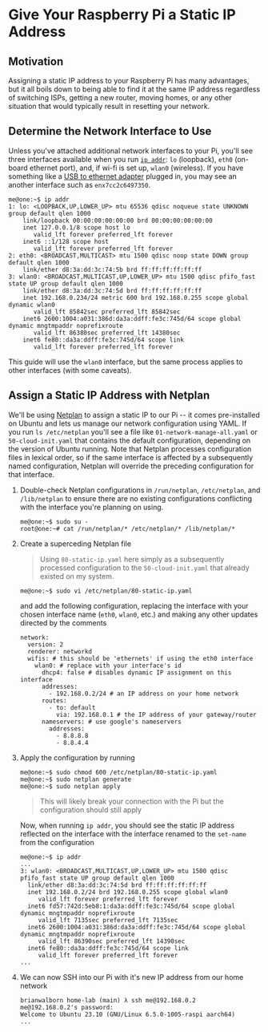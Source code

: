 # Give Your Raspberry Pi a Static IP Address

## Motivation

Assigning a static IP address to your Raspberry Pi has many advantages, but it all boils down to being able to find it at the same IP address regardless of switching ISPs, getting a new router, moving homes, or any other situation that would typically result in resetting your network.

## Determine the Network Interface to Use

Unless you've attached additional network interfaces to your Pi, you'll see three interfaces available when you run [`ip addr`](https://manpages.ubuntu.com/manpages/mantic/en/man8/ip.8.html): `lo` (loopback), `eth0` (on-board ethernet port), and, if wi-fi is set up, `wlan0` (wireless). If you have something like a [USB to ethernet adapter](https://www.amazon.com/USB-Ethernet-Adapter-Gigabit-Switch/dp/B09GRL3VCN) plugged in, you may see an another interface such as `enx7cc2c6497350`.
```
me@one:~$ ip addr
1: lo: <LOOPBACK,UP,LOWER_UP> mtu 65536 qdisc noqueue state UNKNOWN group default qlen 1000
    link/loopback 00:00:00:00:00:00 brd 00:00:00:00:00:00
    inet 127.0.0.1/8 scope host lo
       valid_lft forever preferred_lft forever
    inet6 ::1/128 scope host
       valid_lft forever preferred_lft forever
2: eth0: <BROADCAST,MULTICAST> mtu 1500 qdisc noop state DOWN group default qlen 1000
    link/ether d8:3a:dd:3c:74:5b brd ff:ff:ff:ff:ff:ff
3: wlan0: <BROADCAST,MULTICAST,UP,LOWER_UP> mtu 1500 qdisc pfifo_fast state UP group default qlen 1000
    link/ether d8:3a:dd:3c:74:5d brd ff:ff:ff:ff:ff:ff
    inet 192.168.0.234/24 metric 600 brd 192.168.0.255 scope global dynamic wlan0
       valid_lft 85842sec preferred_lft 85842sec
    inet6 2600:1004:a031:386d:da3a:ddff:fe3c:745d/64 scope global dynamic mngtmpaddr noprefixroute
       valid_lft 86380sec preferred_lft 14380sec
    inet6 fe80::da3a:ddff:fe3c:745d/64 scope link
       valid_lft forever preferred_lft forever
```
This guide will use the `wlan0` interface, but the same process applies to other interfaces (with some caveats).

## Assign a Static IP Address with Netplan

We'll be using [Netplan](https://netplan.io/) to assign a static IP to our Pi -- it comes pre-installed on Ubuntu and lets us manage our network configuration using YAML. If you run `ls /etc/netplan` you'll see a file like `01-network-manage-all.yaml` or `50-cloud-init.yaml` that contains the default configuration, depending on the version of Ubuntu running. Note that Netplan processes configuration files in lexical order, so if the same interface is affected by a subsequently named configuration, Netplan will override the preceding configuration for that interface.

1. Double-check Netplan configurations in `/run/netplan`, `/etc/netplan`, and `/lib/netplan` to ensure there are no existing configurations conflicting with the interface you're planning on using.
    ```
    me@one:~$ sudo su -
    root@one:~# cat /run/netplan/* /etc/netplan/* /lib/netplan/*
    ```
2. Create a superceding Netplan file
    > Using `80-static-ip.yaml` here simply as a subsequently processed configuration to the `50-cloud-init.yaml` that already existed on my system.
    ```
    me@one:~$ sudo vi /etc/netplan/80-static-ip.yaml
    ```
    and add the following configuration, replacing the interface with your chosen interface name (`eth0`, `wlan0`, etc.) and making any other updates directed by the comments
    ```
    network:
      version: 2
      renderer: networkd
      wifis: # this should be 'ethernets' if using the eth0 interface
        wlan0: # replace with your interface's id
          dhcp4: false # disables dynamic IP assignment on this interface
          addresses:
            - 192.168.0.2/24 # an IP address on your home network
          routes:
            - to: default
              via: 192.168.0.1 # the IP address of your gateway/router
          nameservers: # use google's nameservers
            addresses:
              - 8.8.8.8
              - 8.8.4.4
    ```
3. Apply the configuration by running
    ```
    me@one:~$ sudo chmod 600 /etc/netplan/80-static-ip.yaml
    me@one:~$ sudo netplan generate
    me@one:~$ sudo netplan apply
    ```
    > This will likely break your connection with the Pi but the configuration should still apply

    Now, when running `ip addr`, you should see the static IP address reflected on the interface with the interface renamed to the `set-name` from the configuration
    ```
    me@one:~$ ip addr
    ...
    3: wlan0: <BROADCAST,MULTICAST,UP,LOWER_UP> mtu 1500 qdisc pfifo_fast state UP group default qlen 1000
      link/ether d8:3a:dd:3c:74:5d brd ff:ff:ff:ff:ff:ff
      inet 192.168.0.2/24 brd 192.168.0.255 scope global wlan0
         valid_lft forever preferred_lft forever
      inet6 fd57:742d:5eb8:1:da3a:ddff:fe3c:745d/64 scope global dynamic mngtmpaddr noprefixroute
         valid_lft 7135sec preferred_lft 7135sec
      inet6 2600:1004:a031:386d:da3a:ddff:fe3c:745d/64 scope global dynamic mngtmpaddr noprefixroute
         valid_lft 86390sec preferred_lft 14390sec
      inet6 fe80::da3a:ddff:fe3c:745d/64 scope link
         valid_lft forever preferred_lft forever
    ...
    ```
5. We can now SSH into our Pi with it's new IP address from our home network
    ```
    brianwalborn home-lab (main) λ ssh me@192.168.0.2
    me@192.168.0.2's password:
    Welcome to Ubuntu 23.10 (GNU/Linux 6.5.0-1005-raspi aarch64)
    ...
    ```
